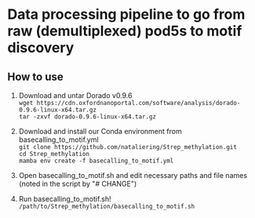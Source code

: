 # Data processing pipeline to go from raw (demultiplexed) pod5s to motif discovery

## How to use 
1. Download and untar Dorado v0.9.6                                                                                                                                                                                                                                        
`wget https://cdn.oxfordnanoportal.com/software/analysis/dorado-0.9.6-linux-x64.tar.gz`                                                                                    
`tar -zxvf dorado-0.9.6-linux-x64.tar.gz`                                                                                                                                                                                                                                          

2. Download and install our Conda environment from basecalling_to_motif.yml                                                                                                                                                                               
`git clone https://github.com/nataliering/Strep_methylation.git`                                                                                                                                                                                               
`cd Strep_methylation`                                                                                                                                                                                                                       
`mamba env create -f basecalling_to_motif.yml`                                                                                                                                                                                            

3. Open basecalling_to_motif.sh and edit necessary paths and file names (noted in the script by "# CHANGE")                                                                                                                                          

4. Run basecalling_to_motif.sh!                                                                                                                                                                                                                         
`/path/to/Strep_methylation/basecalling_to_motif.sh`                                                                                                                                                                                                                  
